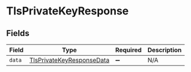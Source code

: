 # TlsPrivateKeyResponse


## Fields

| Field                                                                         | Type                                                                          | Required                                                                      | Description                                                                   |
| ----------------------------------------------------------------------------- | ----------------------------------------------------------------------------- | ----------------------------------------------------------------------------- | ----------------------------------------------------------------------------- |
| `data`                                                                        | [TlsPrivateKeyResponseData](../../models/shared/tlsprivatekeyresponsedata.md) | :heavy_minus_sign:                                                            | N/A                                                                           |